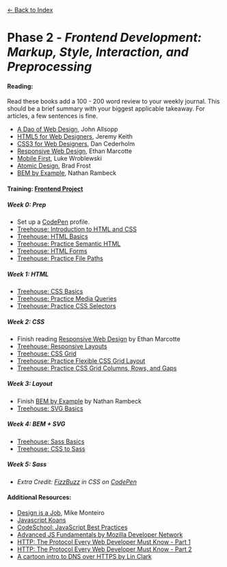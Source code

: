 [← Back to Index](../index.md)

# Phase 2 - *Frontend Development: Markup, Style, Interaction, and Preprocessing*

#### **Reading:**
Read these books add a 100 - 200 word review to your weekly journal. This should be a brief summary with your biggest applicable takeaway. For articles, a few sentences is fine.

* [A Dao of Web Design][], John Allsopp
* [HTML5 for Web Designers][], Jeremy Keith
* [CSS3 for Web Designers][], Dan Cederholm
* [Responsive Web Design][], Ethan Marcotte
* [Mobile First][], Luke Wroblewski
* [Atomic Design][], Brad Frost
* [BEM by Example][], Nathan Rambeck

#### **Training: [Frontend Project][]**

##### Week 0: Prep

* Set up a [CodePen][] profile.
* [Treehouse: Introduction to HTML and CSS][]
* [Treehouse: HTML Basics][]
* [Treehouse: Practice Semantic HTML][]
* [Treehouse: HTML Forms][]
* [Treehouse: Practice File Paths][]

##### Week 1: HTML

* [Treehouse: CSS Basics][]
* [Treehouse: Practice Media Queries][]
* [Treehouse: Practice CSS Selectors][]

##### Week 2: CSS

* Finish reading [Responsive Web Design][] by Ethan Marcotte
* [Treehouse: Responsive Layouts][]
* [Treehouse: CSS Grid][]
* [Treehouse: Practice Flexible CSS Grid Layout][]
* [Treehouse: Practice CSS Grid Columns, Rows, and Gaps][]

##### Week 3: Layout

* Finish [BEM by Example][] by Nathan Rambeck
* [Treehouse: SVG Basics][]

##### Week 4: BEM + SVG

* [Treehouse: Sass Basics][]
* [Treehouse: CSS to Sass][]

##### Week 5: Sass

* *Extra Credit: [FizzBuzz][] in CSS on [CodePen][]*

#### **Additional Resources:**

* [Design is a Job][], Mike Monteiro
* [Javascript Koans][]
* [CodeSchool: JavaScript Best Practices][]
* [Advanced JS Fundamentals by Mozilla Developer Network][]
* [HTTP: The Protocol Every Web Developer Must Know - Part 1][]
* [HTTP: The Protocol Every Web Developer Must Know - Part 2][]
* [A cartoon intro to DNS over HTTPS by Lin Clark][]

[A Dao of Web Design]: http://alistapart.com/article/dao
[HTML5 for Web Designers]: http://www.abookapart.com/products/html5-for-web-designers
[CSS3 for Web Designers]: http://www.abookapart.com/products/css3-for-web-designers
[Responsive Web Design]: http://www.abookapart.com/products/responsive-web-design
[Mobile First]: http://www.abookapart.com/products/mobile-first
[Atomic Design]: http://atomicdesign.bradfrost.com/table-of-contents/
[BEM by Example]: https://seesparkbox.com/foundry/bem_by_example

[Frontend Project]: ../projects/proj-event-cards.md

[CodePen]: https://codepen.io/
[FizzBuzz]: https://codingbat.com/doc/practice/fizzbuzz-code.html

[Treehouse: Introduction to HTML and CSS]: https://teamtreehouse.com/library/introduction-to-html-and-css
[Treehouse: HTML Basics]: https://teamtreehouse.com/library/html-basics-2
[Treehouse: SVG Basics]: https://teamtreehouse.com/library/svg-basics
[Treehouse: HTML Forms]: https://teamtreehouse.com/library/html-forms
[Treehouse: Practice File Paths]: https://teamtreehouse.com/library/practice-file-paths
[Treehouse: Practice Semantic HTML]: https://teamtreehouse.com/library/practice-semantic-html
[Treehouse: CSS Basics]: https://teamtreehouse.com/library/css-basics
[Treehouse: Practice Media Queries]: https://teamtreehouse.com/library/practice-media-queries
[Treehouse: Practice CSS Selectors]: https://teamtreehouse.com/library/practice-css-selectors
[Treehouse: Responsive Layouts]: https://teamtreehouse.com/library/responsive-layouts
[Treehouse: CSS Grid]: https://teamtreehouse.com/library/css-grid-layout (and next week)
[Treehouse: Practice Flexible CSS Grid Layout]: https://teamtreehouse.com/library/practice-flexible-css-grid-layout
[Treehouse: Practice CSS Grid Columns, Rows, and Gaps]: https://teamtreehouse.com/library/practice-css-grid-columns-rows-and-gaps
[Treehouse: Sass Basics]: https://teamtreehouse.com/library/sass-basics-2
[Treehouse: CSS to Sass]: https://teamtreehouse.com/library/css-to-sass

[Design is a Job]: http://www.abookapart.com/products/design-is-a-job
[Javascript Koans]: https://github.com/mrdavidlaing/javascript-koans
[CodeSchool: JavaScript Best Practices]: https://www.codeschool.com/courses/javascript-best-practices
[Advanced JS Fundamentals by Mozilla Developer Network]: https://github.com/mdn/advanced-js-fundamentals-ck
[HTTP: The Protocol Every Web Developer Must Know - Part 1]: https://code.tutsplus.com/tutorials/http-the-protocol-every-web-developer-must-know-part-1--net-31177
[HTTP: The Protocol Every Web Developer Must Know - Part 2]: https://code.tutsplus.com/tutorials/http-the-protocol-every-web-developer-must-know-part-2--net-31155
[A cartoon intro to DNS over HTTPS by Lin Clark]: https://hacks.mozilla.org/2018/05/a-cartoon-intro-to-dns-over-https/
